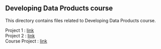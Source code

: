 ## Developing Data Products course
This directory contains files related to Developing Data Products course.

Project 1 : [link](https://github.com/eranda-ihalagedara/datasciencecoursera/tree/master/9.Developing%20Data%20Products/Project1)  
Project 2 : [link](https://github.com/eranda-ihalagedara/datasciencecoursera/tree/master/9.Developing%20Data%20Products/Project2)  
Course Project : [link](https://github.com/eranda-ihalagedara/datasciencecoursera/tree/master/9.Developing%20Data%20Products/Course%20Project)
